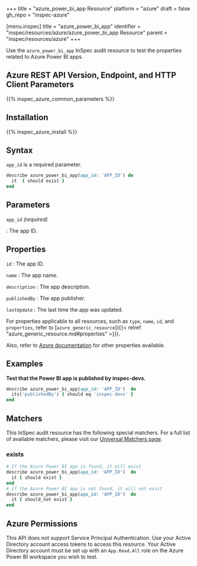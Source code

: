 +++
title = "azure_power_bi_app Resource"
platform = "azure"
draft = false
gh_repo = "inspec-azure"

[menu.inspec]
title = "azure_power_bi_app"
identifier = "inspec/resources/azure/azure_power_bi_app Resource"
parent = "inspec/resources/azure"
+++

Use the `azure_power_bi_app` InSpec audit resource to test the properties related to Azure Power BI apps.

## Azure REST API Version, Endpoint, and HTTP Client Parameters

{{% inspec_azure_common_parameters %}}

## Installation

{{% inspec_azure_install %}}

## Syntax

`app_id` is a required parameter.

```ruby
describe azure_power_bi_app(app_id: 'APP_ID') do
  it  { should exist }
end
```

## Parameters

`app_id` _(required)_

: The app ID.

## Properties

`id`
: The app ID.

`name`
: The app name.

`description`
: The app description.

`publishedBy`
: The app publisher.

`lastUpdate`
: The last time the app was updated.

For properties applicable to all resources, such as `type`, `name`, `id`, and `properties`, refer to [`azure_generic_resource`]({{< relref "azure_generic_resource.md#properties" >}}).

Also, refer to [Azure documentation](https://docs.microsoft.com/en-us/rest/api/power-bi/apps/get-app) for other properties available.

## Examples

**Test that the Power BI app is published by inspec-devs.**

```ruby
describe azure_power_bi_app(app_id: 'APP_ID')  do
  its('publishedBy') { should eq 'inspec-devs' }
end
```

## Matchers

This InSpec audit resource has the following special matchers. For a full list of available matchers, please visit our [Universal Matchers page](/inspec/matchers/).

### exists

```ruby
# If the Azure Power BI app is found, it will exist
describe azure_power_bi_app(app_id: 'APP_ID')  do
  it { should exist }
end
# if the Azure Power BI app is not found, it will not exist
describe azure_power_bi_app(app_id: 'APP_ID')  do
  it { should_not exist }
end
```

## Azure Permissions

This API does not support Service Principal Authentication. Use your Active Directory account access tokens to access this resource.
Your Active Directory account must be set up with an `App.Read.All` role on the Azure Power BI workspace you wish to test.
